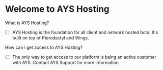 # Welcome to AYS Hosting

What is AYS Hosting?

* [ ] AYS Hosting is the foundation for all client and network hosted bots. It's built on top of Pterodactyl and Wings.

How can I get access to AYS Hosting?

* [ ] The only way to get access to our platform is being an active customer with AYS. Contact AYS Support for more information.
